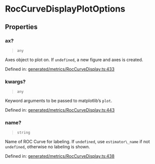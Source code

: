 # RocCurveDisplayPlotOptions

## Properties

### ax?

> `any`

Axes object to plot on. If `undefined`, a new figure and axes is created.

Defined in:  [generated/metrics/RocCurveDisplay.ts:433](https://github.com/transitive-bullshit/scikit-learn-ts/blob/92ab806/packages/sklearn/src/generated/metrics/RocCurveDisplay.ts#L433)

### kwargs?

> `any`

Keyword arguments to be passed to matplotlib’s `plot`.

Defined in:  [generated/metrics/RocCurveDisplay.ts:443](https://github.com/transitive-bullshit/scikit-learn-ts/blob/92ab806/packages/sklearn/src/generated/metrics/RocCurveDisplay.ts#L443)

### name?

> `string`

Name of ROC Curve for labeling. If `undefined`, use `estimator\_name` if not `undefined`, otherwise no labeling is shown.

Defined in:  [generated/metrics/RocCurveDisplay.ts:438](https://github.com/transitive-bullshit/scikit-learn-ts/blob/92ab806/packages/sklearn/src/generated/metrics/RocCurveDisplay.ts#L438)

